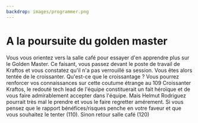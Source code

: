 ```yaml
---
backdrop: images/programmer.png
---
```


# A la poursuite du golden master

Vous vous orientez vers la salle café pour essayer d'en apprendre plus sur le Golden Master. Ce faisant, vous passez devant le poste de travail de Kraftos et vous constatez qu'il n'a pas verrouillé sa session. Vous êtes alors tentée de le croissanter.
Qu'est-ce que le croissantage ? Vous pourrez renforcer vos connaissances sur cette coutume étrange au 109
Croissanter Kraftos, le redouté tech lead de l'équipe constituerait un fait héroïque et de vous faire admirablement accepter dans l'équipe. Mais Helmut Rodriguez pourrait très mal le prendre et vous le faire regretter amérement. Si vous pensez que le rapport bénéfices/risques penche en votre faveur et que vous souhaitez le tenter (110).
Sinon retour salle café (120)

<Page url="/poursuite-golden-master/110" instructions="" action="Tenter le croissantage" condition="none" />
<Page url="/poursuite-golden-master/109" instructions="" action="Croissantage ?" condition="none" />
<Page url="/poursuite-golden-master/120" instructions="" action="Aller vers la cafétéria" condition="none" />

